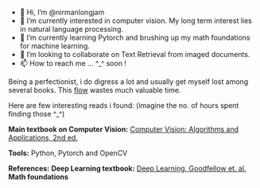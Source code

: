 - 👋 Hi, I’m @nirmanlongjam
- 👀 I’m currently interested in computer vision. My long term interest lies in natural language processing.
- 🌱 I’m currently learning Pytorch and brushing up my math foundations for machine learning.
- 💞️ I’m looking to collaborate on Text Retrieval from imaged documents.
- 📫 How to reach me ... ^_^ soon !

Being a perfectionist, i do digress a lot and usually get myself lost among several books. This <a href="https://en.wikipedia.org/wiki/Flow_(psychology)">flow</a> wastes much valuable time.

Here are few interesting reads i found: (imagine the no. of hours spent finding those ^_^)

<b>Main textbook on Computer Vision:</b> <a href="https://szeliski.org/Book/">Computer Vision: Algorithms and Applications, 2nd ed.</a>

<b>Tools:</b> Python, Pytorch and OpenCV

<b>References:</b>
<b>Deep Learning textbook:</b> <a href="https://www.deeplearningbook.org/">Deep Learning, Goodfellow et. al.</a>
<b>Math foundations</b>



<!---
nirmanlongjam/nirmanlongjam is a ✨ special ✨ repository because its `README.md` (this file) appears on your GitHub profile.
You can click the Preview link to take a look at your changes.
--->
